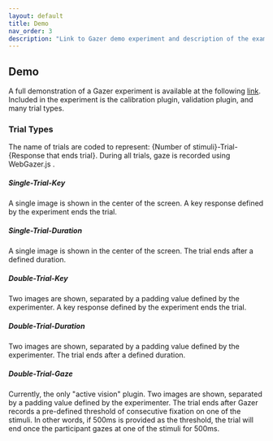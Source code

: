 ```yaml
---
layout: default
title: Demo
nav_order: 3
description: "Link to Gazer demo experiment and description of the example trial types."
---
```


## Demo
  
A full demonstration of a Gazer experiment is available at the following [link](https://gazer-demo.herokuapp.com/). Included in the experiment is the calibration plugin, validation plugin, and many trial types.
  
### Trial Types
  
The name of trials are coded to represent: {Number of stimuli}-Trial-{Response that ends trial}. During all trials, gaze is recorded using WebGazer.js .
  
##### Single-Trial-Key
  
A single image is shown in the center of the screen. A key response defined by the experiment ends the trial.
 
##### Single-Trial-Duration
  
A single image is shown in the center of the screen. The trial ends after a defined duration.

##### Double-Trial-Key
  
Two images are shown, separated by a padding value defined by the experimenter. A key response defined by the experiment ends the trial.
  
##### Double-Trial-Duration
  
Two images are shown, separated by a padding value defined by the experimenter. The trial ends after a defined duration.

##### Double-Trial-Gaze
  
Currently, the only "active vision" plugin. Two images are shown, separated by a padding value defined by the experimenter. The trial ends after Gazer records a pre-defined threshold of consecutive fixation on one of the stimuli. In other words, if 500ms is provided as the threshold, the trial will end once the participant gazes at one of the stimuli for 500ms.
